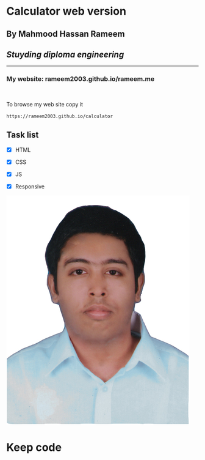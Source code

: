 # Calculator web version

## By Mahmood Hassan Rameem  
## _Stuyding diploma engineering_
---

### My website: rameem2003.github.io/rameem.me

<br/>

To browse my web site copy it  

```
https://rameem2003.github.io/calculator
```

## Task list

- [x] HTML
- [x] CSS
- [x] JS
- [x] Responsive


![profile](./me.jpg)  

# Keep code

